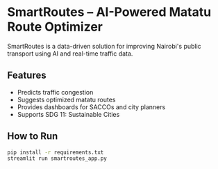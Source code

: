 # SmartRoutes – AI-Powered Matatu Route Optimizer

SmartRoutes is a data-driven solution for improving Nairobi's public transport using AI and real-time traffic data.

## Features
- Predicts traffic congestion
- Suggests optimized matatu routes
- Provides dashboards for SACCOs and city planners
- Supports SDG 11: Sustainable Cities

## How to Run
```bash
pip install -r requirements.txt
streamlit run smartroutes_app.py
```
